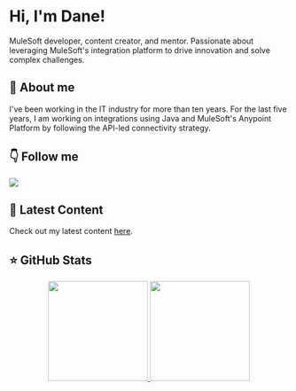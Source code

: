 # Hi, I'm Dane!
MuleSoft developer, content creator, and mentor. Passionate about leveraging MuleSoft's integration platform to drive innovation and solve complex challenges. 

## 👋 About me
I've been working in the IT industry for more than ten years. For the last five years, I am working on integrations using Java and MuleSoft's Anypoint Platform by following the API-led connectivity strategy. 

## 👇 Follow me
<a href="https://www.linkedin.com/in/danijeldragicevic/"><img src="https://img.shields.io/badge/-LinkedIn-0A66C2?style=for-the-badge&logo=Linkedin&logoColor=white"/></a>

## 📝 Latest Content
Check out my latest content [here](https://productdock.com/?s=danijel+dragicevic).

## ⭐️ GitHub Stats
<p align="center">
  <a href="https://github.com/danijeldragicevic">
    <img height="180em" src="https://github-readme-stats.vercel.app/api?username=danijeldragicevic&show_icons=true&hide=contribs,prs&cache_seconds=86400&theme=default" />
    <img height="180em" src="https://github-readme-stats-eight-theta.vercel.app/api/top-langs/?username=danijeldragicevic&layout=compact&langs_count=6&theme=default" />
  </a>
</p>
